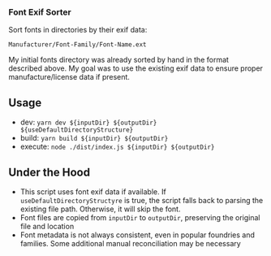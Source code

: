 ### Font Exif Sorter

Sort fonts in directories by their exif data:

`Manufacturer/Font-Family/Font-Name.ext`

My initial fonts directory was already sorted by hand in the format described above. My goal was to use the existing
exif data to ensure proper manufacture/license data if present.

## Usage

- dev: `yarn dev ${inputDir} ${outputDir} ${useDefaultDirectoryStructure}`
- build: `yarn build ${inputDir} ${outputDir}`
- execute: `node ./dist/index.js ${inputDir} ${outputDir}`

## Under the Hood

- This script uses font exif data if available. If `useDefaultDirectoryStructyre` is true, the script falls back to
	parsing the existing file path. Otherwise, it will skip the font.
- Font files are copied from `inputDir` to `outputDir`, preserving the original file and location
- Font metadata is not always consistent, even in popular foundries and families.
	Some additional manual reconciliation may be necessary

